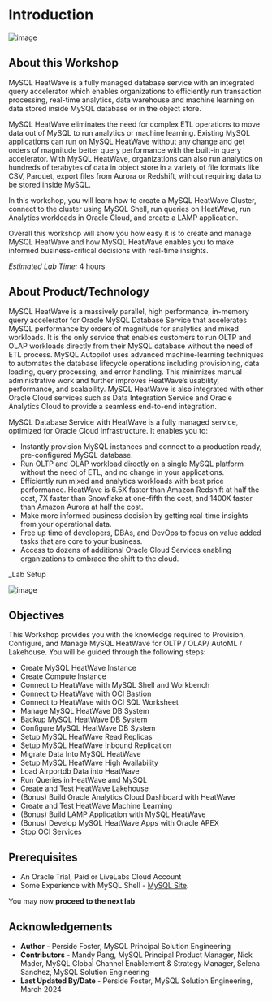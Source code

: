 # Introduction

![image](https://github.com/user-attachments/assets/73823634-c6c1-491f-88ce-86fa1ac13060)


## About this Workshop

MySQL HeatWave is a fully managed database service with an integrated query accelerator which enables organizations to efficiently run transaction processing, real-time analytics, data warehouse and machine learning on data stored inside MySQL database or in the object store.

MySQL HeatWave eliminates the need for complex ETL operations to move data out of MySQL to run analytics or machine learning. Existing MySQL applications can run on MySQL HeatWave without any change and get orders of magnitude better query performance with the built-in query accelerator. With MySQL HeatWave, organizations can also run analytics on hundreds of terabytes of data in object store in a variety of file formats like CSV, Parquet, export files from Aurora or Redshift, without requiring data to be stored inside MySQL.

In this workshop, you will learn how to create a MySQL HeatWave Cluster, connect to the cluster using MySQL Shell, run queries on HeatWave, run Analytics workloads in Oracle Cloud, and create a LAMP application.

Overall this workshop will show you how easy it is to create and manage MySQL HeatWave and how MySQL HeatWave enables you to make informed business-critical decisions with real-time insights.

_Estimated Lab Time:_ 4 hours

## About Product/Technology

MySQL HeatWave is a massively parallel, high performance, in-memory query accelerator for Oracle MySQL Database Service that accelerates MySQL performance by orders of magnitude for analytics and mixed workloads. It is the only service that enables customers to run OLTP and OLAP workloads directly from their MySQL database without the need of ETL process. MySQL Autopilot uses advanced machine-learning techniques to automates the database lifecycle operations including provisioning, data loading, query processing, and error handling. This minimizes manual administrative work and further improves HeatWave’s usability, performance, and scalability. MySQL HeatWave is also integrated with other Oracle Cloud services such as Data Integration Service and Oracle Analytics Cloud to provide a seamless end-to-end integration.

MySQL Database Service with HeatWave is a fully managed service, optimized for Oracle Cloud Infrastructure. It enables you to:

- Instantly provision MySQL instances and connect to a production ready, pre-configured MySQL database.
- Run OLTP and OLAP workload directly on a single MySQL platform without the need of ETL, and no change in your applications.
- Efficiently run mixed and analytics workloads with best price performance. HeatWave is 6.5X faster than Amazon Redshift at half the cost, 7X faster than Snowflake at one-fifth the cost, and 1400X faster than Amazon Aurora at half the cost.
- Make more informed business decision by getting real-time insights from your operational data.
- Free up time of developers, DBAs, and DevOps to focus on value added tasks that are core to your business.
- Access to dozens of additional Oracle Cloud Services enabling organizations to embrace the shift to the cloud.

_Lab Setup

![image](https://github.com/user-attachments/assets/3d3a2b35-f9ab-4f86-acbf-548b159c5a4a)

[//]:    [](youtube:6nsgwclsnaM)

## Objectives

This Workshop provides you with the knowledge required to Provision, Configure, and Manage MySQL HeatWave for OLTP / OLAP/ AutoML / Lakehouse. You will be guided through the following steps:

- Create MySQL HeatWave Instance
- Create Compute Instance
- Connect to HeatWave with MySQL Shell and Workbench
- Connect to HeatWave with OCI Bastion
- Connect to HeatWave with OCI SQL Worksheet
- Manage MySQL HeatWave DB System
- Backup MySQL HeatWave DB System
- Configure MySQL HeatWave DB System
- Setup MySQL HeatWave Read Replicas
- Setup MySQL HeatWave Inbound Replication
- Migrate Data Into MySQL HeatWave
- Setup MySQL HeatWave High Availability
- Load Airportdb Data into HeatWave
- Run Queries in HeatWave and MySQL
- Create and Test HeatWave Lakehouse
- (Bonus) Build Oracle Analytics Cloud Dashboard with HeatWave
- Create and Test HeatWave Machine Learning
- (Bonus) Build LAMP Application with MySQL HeatWave
- (Bonus) Develop MySQL HeatWave Apps with Oracle APEX
- Stop OCI Services


## Prerequisites

- An Oracle Trial, Paid or LiveLabs Cloud Account
- Some Experience with MySQL Shell - [MySQL Site](https://dev.MySQL.com/doc/MySQL-shell/8.0/en/).

You may now **proceed to the next lab**

## Acknowledgements

- **Author** - Perside Foster, MySQL Principal Solution Engineering
- **Contributors** - Mandy Pang, MySQL Principal Product Manager,  Nick Mader, MySQL Global Channel Enablement & Strategy Manager, Selena Sanchez, MySQL Solution Engineering
- **Last Updated By/Date** - Perside Foster, MySQL Solution Engineering, March 2024
